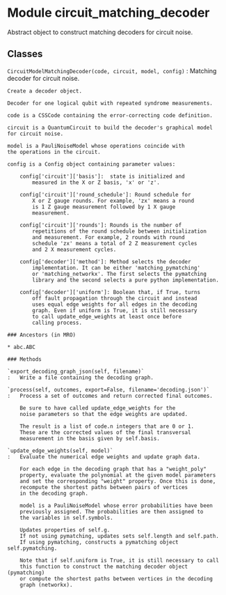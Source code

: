 Module circuit_matching_decoder
===============================
Abstract object to construct matching decoders for circuit noise.

Classes
-------

`CircuitModelMatchingDecoder(code, circuit, model, config)`
:   Matching decoder for circuit noise.
    
    Create a decoder object.
    
    Decoder for one logical qubit with repeated syndrome measurements.
    
    code is a CSSCode containing the error-correcting code definition.
    
    circuit is a QuantumCircuit to build the decoder's graphical model
    for circuit noise.
    
    model is a PauliNoiseModel whose operations coincide with
    the operations in the circuit.
    
    config is a Config object containing parameter values:
    
        config['circuit']['basis']:  state is initialized and
            measured in the X or Z basis, 'x' or 'z'.
    
        config['circuit']['round_schedule']: Round schedule for
            X or Z gauge rounds. For example, 'zx' means a round
            is 1 Z gauge measurement followed by 1 X gauge
            measurement.
    
        config['circuit']['rounds']: Rounds is the number of
            repetitions of the round schedule between initialization
            and measurement. For example, 2 rounds with round
            schedule 'zx' means a total of 2 Z measurement cycles
            and 2 X measurement cycles.
    
        config['decoder']['method']: Method selects the decoder
            implementation. It can be either 'matching_pymatching'
            or 'matching_networkx'. The first selects the pymatching
            library and the second selects a pure python implementation.
    
        config['decoder']['uniform']: Boolean that, if True, turns
            off fault propagation through the circuit and instead
            uses equal edge weights for all edges in the decoding
            graph. Even if uniform is True, it is still necessary
            to call update_edge_weights at least once before
            calling process.

    ### Ancestors (in MRO)

    * abc.ABC

    ### Methods

    `export_decoding_graph_json(self, filename)`
    :   Write a file containing the decoding graph.

    `process(self, outcomes, export=False, filename='decoding.json')`
    :   Process a set of outcomes and return corrected final outcomes.
        
        Be sure to have called update_edge_weights for the
        noise parameters so that the edge weights are updated.
        
        The result is a list of code.n integers that are 0 or 1.
        These are the corrected values of the final transversal
        measurement in the basis given by self.basis.

    `update_edge_weights(self, model)`
    :   Evaluate the numerical edge weights and update graph data.
        
        For each edge in the decoding graph that has a "weight_poly"
        property, evaluate the polynomial at the given model parameters
        and set the corresponding "weight" property. Once this is done,
        recompute the shortest paths between pairs of vertices
        in the decoding graph.
        
        model is a PauliNoiseModel whose error probabilities have been
        previously assigned. The probabilities are then assigned to
        the variables in self.symbols.
        
        Updates properties of self.g.
        If not using pymatching, updates sets self.length and self.path.
        If using pymatching, constructs a pymatching object self.pymatching.
        
        Note that if self.uniform is True, it is still necessary to call
        this function to construct the matching decoder object (pymatching)
        or compute the shortest paths between vertices in the decoding
        graph (networkx).
